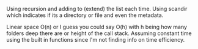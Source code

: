 Using recursion and adding to (extend) the list each time. Using scandir which indicates if its a directory or file and even the metadata.

Linear space O(n) or I guess you could say O(h) with h being how many folders deep there are or height of the call stack. Assuming constant time using the built in functions since I'm not finding info on time efficiency.  
